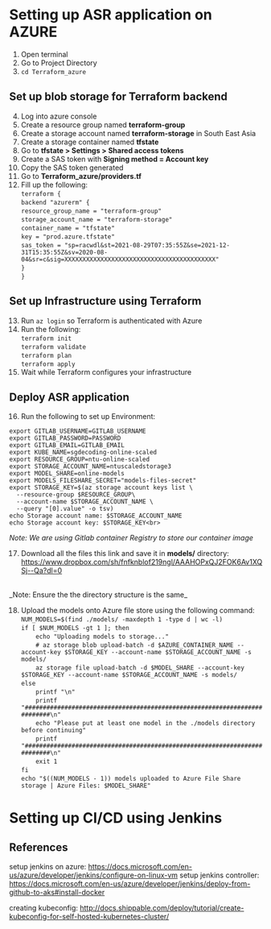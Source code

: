 # Setting up ASR application on AZURE
1. Open terminal
2. Go to Project Directory
3. `cd Terraform_azure`
## Set up blob storage for Terraform backend
4. Log into azure console
5. Create a resource group named **terraform-group**
6. Create a storage account named **terraform-storage** in South East Asia
7. Create a storage container named **tfstate**
8. Go to **tfstate > Settings > Shared access tokens**
9. Create a SAS token with **Signing method = Account key**
10. Copy the SAS token generated
11. Go to **Terraform_azure/providers.tf** 
12. Fill up the following:<br />
`terraform { `<br />
`backend "azurerm" { `<br />
`resource_group_name = "terraform-group"`<br />
`storage_account_name = "terraform-storage"`<br />
`container_name = "tfstate"`<br />
`key = "prod.azure.tfstate"`<br />
`sas_token = "sp=racwdl&st=2021-08-29T07:35:55Z&se=2021-12-31T15:35:55Z&sv=2020-08-04&sr=c&sig=XXXXXXXXXXXXXXXXXXXXXXXXXXXXXXXXXXXXXXXXXX"`<br />
`}`<br />
`}`

## Set up Infrastructure using Terraform
13. Run `az login` so Terraform is authenticated with Azure
14. Run the following: <br/>
`terraform init` <br/>
`terraform validate` <br/>
`terraform plan` <br/>
`terraform apply` <br/>
15. Wait while Terraform configures your infrastructure
 
## Deploy ASR application
16. Run the following to set up Environment: <br />
```
export GITLAB_USERNAME=GITLAB_USERNAME
export GITLAB_PASSWORD=PASSWORD
export GITLAB_EMAIL=GITLAB_EMAIL
export KUBE_NAME=sgdecoding-online-scaled
export RESOURCE_GROUP=ntu-online-scaled
export STORAGE_ACCOUNT_NAME=ntuscaledstorage3
export MODEL_SHARE=online-models
export MODELS_FILESHARE_SECRET="models-files-secret"
export STORAGE_KEY=$(az storage account keys list \
  --resource-group $RESOURCE_GROUP\
  --account-name $STORAGE_ACCOUNT_NAME \
  --query "[0].value" -o tsv)
echo Storage account name: $STORAGE_ACCOUNT_NAME
echo Storage account key: $STORAGE_KEY<br>
```
_Note: We are using Gitlab container Registry to store our container image_

17. Download all the files this link and save it in **models/** directory: <br>
 https://www.dropbox.com/sh/fnfknblof219ngl/AAAHOPxQJ2FOK6Av1XQSj--Qa?dl=0
 <br>
 _Note: Ensure the the directory structure is the same_
 
 18. Upload the models onto Azure file store using the following command: <br>
`NUM_MODELS=$(find ./models/ -maxdepth 1 -type d | wc -l)`<br>
`if [ $NUM_MODELS -gt 1 ]; then`<br>
`    echo "Uploading models to storage..."`<br>
`    # az storage blob upload-batch -d $AZURE_CONTAINER_NAME --account-key $STORAGE_KEY --account-name $STORAGE_ACCOUNT_NAME -s models/`<br>
`    az storage file upload-batch -d $MODEL_SHARE --account-key $STORAGE_KEY --account-name $STORAGE_ACCOUNT_NAME -s models/`<br>
`else`<br>
`    printf "\n"`<br>
`    printf "##########################################################################\n"`<br>
`    echo "Please put at least one model in the ./models directory before continuing"`<br>
`    printf "##########################################################################\n"`<br>
`    exit 1`<br>
`fi`<br>
`echo "$((NUM_MODELS - 1)) models uploaded to Azure File Share storage | Azure Files: $MODEL_SHARE"`<br>


# Setting up CI/CD using Jenkins




## References

setup jenkins on azure:
https://docs.microsoft.com/en-us/azure/developer/jenkins/configure-on-linux-vm
setup jenkins controller:
https://docs.microsoft.com/en-us/azure/developer/jenkins/deploy-from-github-to-aks#install-docker

creating kubeconfig:
http://docs.shippable.com/deploy/tutorial/create-kubeconfig-for-self-hosted-kubernetes-cluster/
